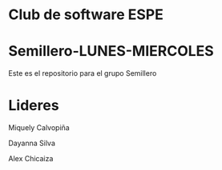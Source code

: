 # Club de software ESPE
# Semillero-LUNES-MIERCOLES
Este es el repositorio para el grupo Semillero 
# Lideres
Miquely Calvopiña 

Dayanna Silva 

Alex Chicaiza
